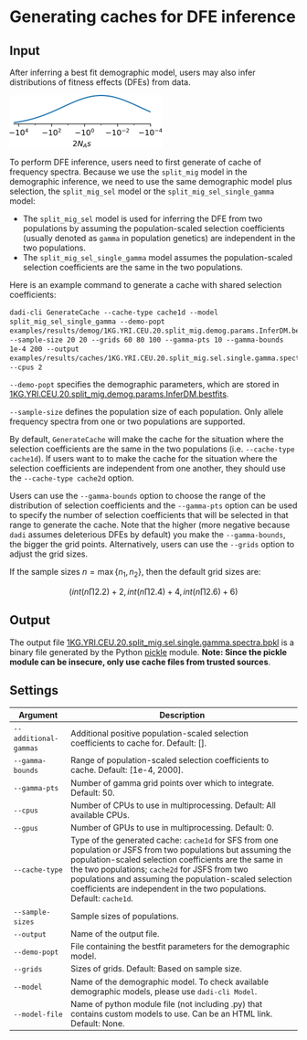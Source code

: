 # Generating caches for DFE inference

## Input

After inferring a best fit demographic model, users may also infer distributions of fitness effects (DFEs) from data.

![dfe](https://github.com/xin-huang/dadi-cli/blob/revision/docs/figs/dfe.png?raw=true)

To perform DFE inference, users need to first generate of cache of frequency spectra. Because we use the `split_mig` model in the demographic inference, we need to use the same demographic model plus selection, the `split_mig_sel` model or the `split_mig_sel_single_gamma` model:
 
- The `split_mig_sel` model is used for inferring the DFE from two populations by assuming the population-scaled selection coefficients (usually denoted as `gamma` in population genetics) are independent in the two populations. 
- The `split_mig_sel_single_gamma` model assumes the population-scaled selection coefficients are the same in the two populations.

Here is an example command to generate a cache with shared selection coefficients:

```
dadi-cli GenerateCache --cache-type cache1d --model split_mig_sel_single_gamma --demo-popt examples/results/demog/1KG.YRI.CEU.20.split_mig.demog.params.InferDM.bestfits --sample-size 20 20 --grids 60 80 100 --gamma-pts 10 --gamma-bounds 1e-4 200 --output examples/results/caches/1KG.YRI.CEU.20.split_mig.sel.single.gamma.spectra.bpkl --cpus 2
```

`--demo-popt` specifies the demographic parameters, which are stored in [1KG.YRI.CEU.20.split_mig.demog.params.InferDM.bestfits](https://github.com/xin-huang/dadi-cli/blob/revision/examples/results/demog/1KG.YRI.CEU.20.split_mig.demog.params.InferDM.bestfits). 

`--sample-size` defines the population size of each population. Only allele frequency spectra from one or two populations are supported.

By default, `GenerateCache` will make the cache for the situation where the selection coefficients are the same in the two populations (i.e. `--cache-type cache1d`). If users want to to make the cache for the situation where the selection coefficients are independent from one another, they should use the `--cache-type cache2d` option. 

Users can use the `--gamma-bounds` option to choose the range of the distribution of selection coefficients and the `--gamma-pts` option can be used to specify the number of selection coefficients that will be selected in that range to generate the cache. Note that the higher (more negative because `dadi` assumes deleterious DFEs by default) you make the `--gamma-bounds`, the bigger the grid points. Alternatively, users can use the `--grids` option to adjust the grid sizes.

If the sample sizes $n = \max\{n_1, n_2\}$, then the default grid sizes are:

$$
(int(n\prod 2.2)+2, int(n\prod 2.4)+4, int(n\prod 2.6)+6)
$$

## Output

The output file [1KG.YRI.CEU.20.split_mig.sel.single.gamma.spectra.bpkl](https://github.com/xin-huang/dadi-cli/blob/revision/examples/results/caches/1KG.YRI.CEU.20.split_mig.sel.single.gamma.spectra.bpkl) is a binary file generated by the Python [pickle](https://docs.python.org/3/library/pickle.html) module. **Note: Since the pickle module can be insecure, only use cache files from trusted sources**.

## Settings

| Argument | Description |
| - | - |
| `--additional-gammas` | Additional positive population-scaled selection coefficients to cache for. Default: []. |
| `--gamma-bounds` | Range of population-scaled selection coefficients to cache. Default: [1e-4, 2000]. |
| `--gamma-pts` | Number of gamma grid points over which to integrate. Default: 50. |
| `--cpus` |  Number of CPUs to use in multiprocessing. Default: All available CPUs. |
| `--gpus` | Number of GPUs to use in multiprocessing. Default: 0. |
| `--cache-type` | Type of the generated cache: `cache1d` for SFS from one population or JSFS from two populations but assuming the population-scaled selection coefficients are the same in the two populations; `cache2d` for JSFS from two populations and assuming the population-scaled selection coefficients are independent in the two populations. Default: `cache1d`. |
| `--sample-sizes` | Sample sizes of populations. |
| `--output` | Name of the output file. |
| `--demo-popt` | File containing the bestfit parameters for the demographic model. |
| `--grids` | Sizes of grids. Default: Based on sample size. |
| `--model` | Name of the demographic model. To check available demographic models, please use `dadi-cli Model`. |
| `--model-file` | Name of python module file (not including .py) that contains custom models to use. Can be an HTML link. Default: None. |
